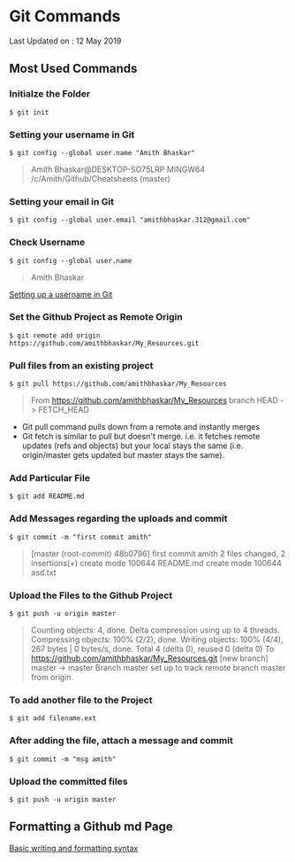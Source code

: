 # Git Commands

Last Updated on : 12 May 2019

## Most Used Commands

### Initialze the Folder
`$ git init`

### Setting your username in Git
`$ git config --global user.name "Amith Bhaskar"`
> Amith Bhaskar@DESKTOP-SO75LRP MINGW64 /c/Amith/Github/Cheatsheets (master)

### Setting your email in Git
`$ git config --global user.email "amithbhaskar.312@gmail.com"`

### Check Username
` $ git config --global user.name `
> Amith Bhaskar

[Setting up a username in Git](https://help.github.com/en/articles/setting-your-username-in-git)

### Set the Github Project as Remote Origin
`$ git remote add origin https://github.com/amithbhaskar/My_Resources.git`

### Pull files from an existing project
` $ git pull https://github.com/amithbhaskar/My_Resources `
> From https://github.com/amithbhaskar/My_Resources 
> branch HEAD -> FETCH_HEAD

- Git pull command pulls down from a remote and instantly merges
- Git fetch is similar to pull but doesn't merge. i.e. it fetches remote updates (refs and objects) but your local stays the same (i.e. origin/master gets updated but master stays the same).

### Add Particular File
`$ git add README.md`

### Add Messages regarding the uploads and commit
` $ git commit -m "first commit amith" `
> [master (root-commit) 48b0796] first commit amith
> 2 files changed, 2 insertions(+)
> create mode 100644 README.md
> create mode 100644 asd.txt


### Upload the Files to the Github Project
` $ git push -u origin master `
> Counting objects: 4, done.
> Delta compression using up to 4 threads.
> Compressing objects: 100% (2/2), done.
> Writing objects: 100% (4/4), 267 bytes | 0 bytes/s, done.
> Total 4 (delta 0), reused 0 (delta 0)
> To https://github.com/amithbhaskar/My_Resources.git
> [new branch] master -> master
> Branch master set up to track remote branch master from origin.


### To add another file to the Project
` $ git add filename.ext `

### After adding the file, attach a message and commit
` $ git commit -m "msg amith" `

### Upload the committed files
` $ git push -u origin master `

## Formatting a Github md Page
[Basic writing and formatting syntax](https://help.github.com/en/articles/basic-writing-and-formatting-syntax#quoting-code)

